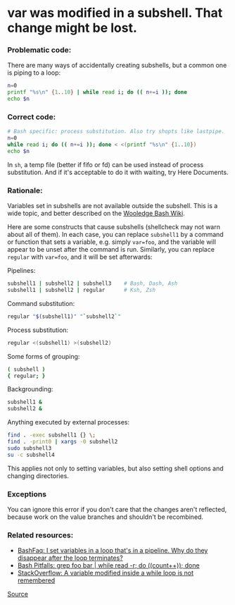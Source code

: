 # var was modified in a subshell. That change might be lost.

### Problematic code:

There are many ways of accidentally creating subshells, but a common one is piping to a loop:

```bash
n=0
printf "%s\n" {1..10} | while read i; do (( n+=i )); done
echo $n
```

### Correct code:

```bash
# Bash specific: process substitution. Also try shopts like lastpipe.
n=0
while read i; do (( n+=i )); done < <(printf "%s\n" {1..10})
echo $n
```

In `sh`, a temp file (better if fifo or fd) can be used instead of process substitution. And if it's acceptable to do it with waiting, try Here Documents.

### Rationale:

Variables set in subshells are not available outside the subshell. This is a wide topic, and better described on the [Wooledge Bash Wiki](http://mywiki.wooledge.org/BashFAQ/024).

Here are some constructs that cause subshells (shellcheck may not warn about all of them). In each case, you can replace `subshell1` by a command or function that sets a variable, e.g. simply `var=foo`, and the variable will appear to be unset after the command is run. Similarly, you can replace `regular` with `var=foo`, and it will be set afterwards:

Pipelines:

```sh
subshell1 | subshell2 | subshell3    # Bash, Dash, Ash
subshell1 | subshell2 | regular      # Ksh, Zsh
```

Command substitution:

```sh
regular "$(subshell1)" "`subshell2`"
```

Process substitution:

```sh
regular <(subshell1) >(subshell2)
```

Some forms of grouping:

```sh
( subshell )
{ regular; }
```

Backgrounding:

```sh
subshell1 &
subshell2 &
```

Anything executed by external processes:

```sh
find . -exec subshell1 {} \;
find . -print0 | xargs -0 subshell2
sudo subshell3
su -c subshell4
```

This applies not only to setting variables, but also setting shell options and changing directories.

### Exceptions

You can ignore this error if you don't care that the changes aren't reflected, because work on the value branches and shouldn't be recombined.

### Related resources:

* [BashFaq: I set variables in a loop that's in a pipeline. Why do they disappear after the loop terminates?](https://mywiki.wooledge.org/BashFAQ/024)
* [Bash Pitfalls: grep foo bar | while read -r; do ((count++)); done](https://mywiki.wooledge.org/BashPitfalls#pf8)
* [StackOverflow: A variable modified inside a while loop is not remembered](https://stackoverflow.com/questions/16854280/a-variable-modified-inside-a-while-loop-is-not-remembered)

[Source](https://github.com/koalaman/shellcheck/wiki/SC2031)

